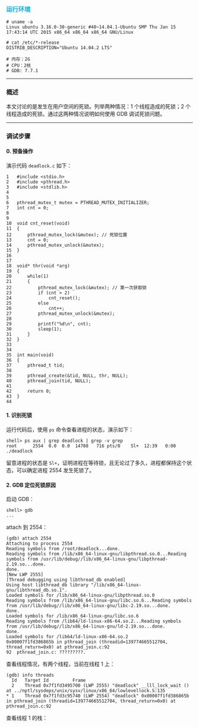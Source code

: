 ### <font color=#00b0f0>运行环境</font>

```
# uname -a
Linux ubuntu 3.16.0-30-generic #40~14.04.1-Ubuntu SMP Thu Jan 15 17:43:14 UTC 2015 x86_64 x86_64 x86_64 GNU/Linux

# cat /etc/*-release
DISTRIB_DESCRIPTION="Ubuntu 14.04.2 LTS"

# 内存：2G
# CPU：2核
# GDB: 7.7.1
```

---

### 概述

本文讨论的是发生在用户空间的死锁。列举两种情况：1 个线程造成的死锁；2 个线程造成的死锁。通过这两种情况说明如何使用 GDB 调试死锁问题。

---

### 调试步骤

#### 0. 预备操作

演示代码 `deadlock.c` 如下：

```
1	#include <stdio.h>
2	#include <pthread.h>
3	#include <stdlib.h>
4	
5	
6	pthread_mutex_t mutex = PTHREAD_MUTEX_INITIALIZER;
7	int cnt = 0;
8	
9	
10	void cnt_reset(void)
11	{
12		pthread_mutex_lock(&mutex); // 死锁位置
13		cnt = 0;
14		pthread_mutex_unlock(&mutex);
15	}
16	
17	
18	void* thr(void *arg)
19	{
20		while(1)
21		{
22			pthread_mutex_lock(&mutex); // 第一次获取锁
23			if (cnt > 2)
24				cnt_reset();
25			else
26				cnt++;
27			pthread_mutex_unlock(&mutex);
28	
29			printf("%d\n", cnt);
30			sleep(1);
31		}
32	}
33	
34	
35	int main(void)
36	{
37		pthread_t tid;
38		
39		pthread_create(&tid, NULL, thr, NULL);
40		pthread_join(tid, NULL);
41	
42		return 0;
43	}
44	
```

#### 1. 识别死锁

运行代码后，使用 `ps` 命令查看进程的状态，演示如下：

```
shell> ps aux | grep deadlock | grep -v grep
root      2554  0.0  0.0  14708   716 pts/0    Sl+  12:39   0:00 ./deadlock
```

留意进程的状态是 `Sl+`，证明进程在等待锁，且无论过了多久，进程都保持这个状态，可以确定进程 2554 发生死锁了。

#### 2. GDB 定位死锁原因

启动 GDB：

```
shell> gdb
...
```

attach 到 2554：

```
(gdb) attach 2554
Attaching to process 2554
Reading symbols from /root/deadlock...done.
Reading symbols from /lib/x86_64-linux-gnu/libpthread.so.0...Reading symbols from /usr/lib/debug//lib/x86_64-linux-gnu/libpthread-2.19.so...done.
done.
[New LWP 2555]
[Thread debugging using libthread_db enabled]
Using host libthread_db library "/lib/x86_64-linux-gnu/libthread_db.so.1".
Loaded symbols for /lib/x86_64-linux-gnu/libpthread.so.0
Reading symbols from /lib/x86_64-linux-gnu/libc.so.6...Reading symbols from /usr/lib/debug//lib/x86_64-linux-gnu/libc-2.19.so...done.
done.
Loaded symbols for /lib/x86_64-linux-gnu/libc.so.6
Reading symbols from /lib64/ld-linux-x86-64.so.2...Reading symbols from /usr/lib/debug//lib/x86_64-linux-gnu/ld-2.19.so...done.
done.
Loaded symbols for /lib64/ld-linux-x86-64.so.2
0x00007f1fd386865b in pthread_join (threadid=139774665512704, thread_return=0x0) at pthread_join.c:92
92	pthread_join.c: ?????????.
```

查看线程情况，有两个线程，当前在线程 1 上：

```
(gdb) info threads 
  Id   Target Id         Frame 
  2    Thread 0x7f1fd3495700 (LWP 2555) "deadlock" __lll_lock_wait () at ../nptl/sysdeps/unix/sysv/linux/x86_64/lowlevellock.S:135
* 1    Thread 0x7f1fd3c95740 (LWP 2554) "deadlock" 0x00007f1fd386865b in pthread_join (threadid=139774665512704, thread_return=0x0) at pthread_join.c:92
```

查看线程 1 的栈：

```

```


















